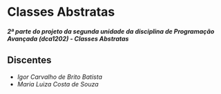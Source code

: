 # Classes Abstratas

#### _2ª parte do projeto da segunda unidade da disciplina de Programação Avançada (dca1202) - Classes Abstratas_

## Discentes
- _Igor Carvalho de Brito Batista_
- _Maria Luiza Costa de Souza_
